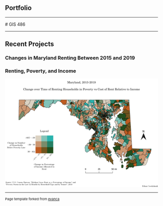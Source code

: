 ## Portfolio

---
<link type="text/css" rel="stylesheet" href="/style.css" />
# GIS 486 

---
## Recent Projects

### Changes in Maryland Renting Between 2015 and 2019


### Renting, Poverty, and Income


[<img src="Projects/Change_Over_Time_Maps/Map_Images/Bivariate_Rent_Map.png?raw=true"/>](/Projects/Change_Over_Time_Maps/Map_PDFs/Bivariate_Rent_Map.pdf)




---
<p style="font-size:11px">Page template forked from <a href="https://github.com/evanca/quick-portfolio">evanca</a></p>
<!-- Remove above link if you don't want to attibute -->
